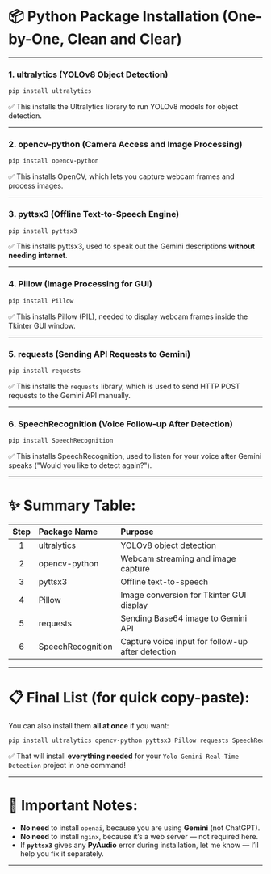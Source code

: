 

# 📦 Python Package Installation (One-by-One, Clean and Clear)

---

### 1. **ultralytics** (YOLOv8 Object Detection)
```bash
pip install ultralytics
```
✅ This installs the Ultralytics library to run YOLOv8 models for object detection.

---

### 2. **opencv-python** (Camera Access and Image Processing)
```bash
pip install opencv-python
```
✅ This installs OpenCV, which lets you capture webcam frames and process images.

---

### 3. **pyttsx3** (Offline Text-to-Speech Engine)
```bash
pip install pyttsx3
```
✅ This installs pyttsx3, used to speak out the Gemini descriptions **without needing internet**.

---

### 4. **Pillow** (Image Processing for GUI)
```bash
pip install Pillow
```
✅ This installs Pillow (PIL), needed to display webcam frames inside the Tkinter GUI window.

---

### 5. **requests** (Sending API Requests to Gemini)
```bash
pip install requests
```
✅ This installs the `requests` library, which is used to send HTTP POST requests to the Gemini API manually.

---

### 6. **SpeechRecognition** (Voice Follow-up After Detection)
```bash
pip install SpeechRecognition
```
✅ This installs SpeechRecognition, used to listen for your voice after Gemini speaks ("Would you like to detect again?").

---

# ✨ Summary Table:

| Step | Package Name        | Purpose                                        |
|:----:|:--------------------|:-----------------------------------------------|
| 1    | ultralytics          | YOLOv8 object detection                       |
| 2    | opencv-python        | Webcam streaming and image capture            |
| 3    | pyttsx3              | Offline text-to-speech                        |
| 4    | Pillow               | Image conversion for Tkinter GUI display      |
| 5    | requests             | Sending Base64 image to Gemini API            |
| 6    | SpeechRecognition    | Capture voice input for follow-up after detection |

---

# 📋 Final List (for quick copy-paste):

You can also install them **all at once** if you want:

```bash
pip install ultralytics opencv-python pyttsx3 Pillow requests SpeechRecognition
```

✅ That will install **everything needed** for your `Yolo Gemini Real-Time Detection` project in one command!

---

# 📢 Important Notes:
- **No need** to install `openai`, because you are using **Gemini** (not ChatGPT).
- **No need** to install `nginx`, because it’s a web server — not required here.
- If **`pyttsx3`** gives any **PyAudio** error during installation, let me know — I’ll help you fix it separately.

---
